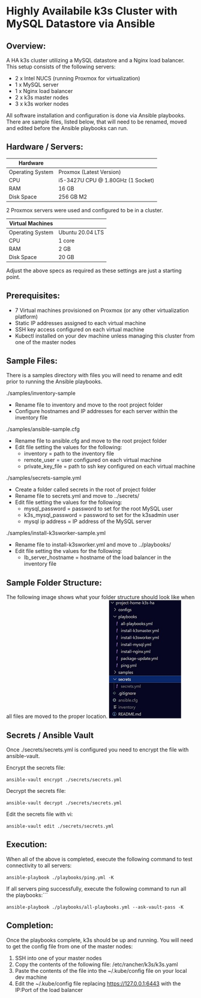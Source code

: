 # Highly Availabile k3s Cluster with MySQL Datastore via Ansible
## Overview:

A HA k3s cluster utilizing a MySQL datastore and a Nginx load balancer.  This setup consists of the following servers:
  - 2 x Intel NUCS (running Proxmox for virtualization)
  - 1 x MySQL server
  - 1 x Nginx load balancer
  - 2 x k3s master nodes
  - 3 x k3s worker nodes

All software installation and configuration is done via Ansible playbooks.  There are sample files, listed below, that will need to be renamed, moved and edited before the Ansible playbooks can run.

## Hardware / Servers:

| Hardware         |                                   |
| ---------------- | --------------------------------- |
| Operating System | Proxmox (Latest Version)          |
| CPU              | i5-3427U CPU @ 1.80GHz (1 Socket) |
| RAM              | 16 GB                             |
| Disk Space       | 256 GB M2                         |

2 Proxmox servers were used and configured to be in a cluster.

| Virtual Machines |                                   |
| ---------------- | --------------------------------- |
| Operating System | Ubuntu 20.04 LTS                  |
| CPU              | 1 core                            |
| RAM              | 2 GB                              |
| Disk Space       | 20 GB                             |

Adjust the above specs as required as these settings are just a starting point.  

## Prerequisites:

  - 7 Virtual machines provisioned on Proxmox (or any other virtualization platform)
  - Static IP addresses assigned to each virtual machine
  - SSH key access configured on each virtual machine
  - Kubectl installed on your dev machine unless managing this cluster from one of the master nodes
 
## Sample Files:

There is a samples directory with files you will need to rename and edit prior to running the Ansible playbooks.

./samples/inventory-sample
  - Rename file to inventory and move to the root project folder
  - Configure hostnames and IP addresses for each server within the inventory file

./samples/ansible-sample.cfg
  - Rename file to ansible.cfg and move to the root project folder
  - Edit file setting the values for the following:
    - inventory = path to the inventory file
    - remote_user = user configured on each virtual machine
    - private_key_file = path to ssh key configured on each virtual machine

./samples/secrets-sample.yml
  - Create a folder called secrets in the root of project folder
  - Rename file to secrets.yml and move to ../secrets/
  - Edit file setting the values for the following:
    - mysql_password = password to set for the root MySQL user
    - k3s_mysql_password = password to set for the k3sadmin user
    - mysql ip address = IP address of the MySQL server

./samples/install-k3sworker-sample.yml
  - Rename file to install-k3sworker.yml and move to ../playbooks/
  - Edit file setting the values for the following:
    - lb_server_hostname = hostname of the load balancer in the inventory file

## Sample Folder Structure:

The following image shows what your folder structure should look like when all files are moved to the proper location.
![Folder Structure](images/folder_structure.jpg)

## Secrets / Ansible Vault

Once ./secrets/secrets.yml is configured you need to encrypt the file with ansible-vault.

Encrypt the secrets file:

```ansible-vault encrypt ./secrets/secrets.yml```

Decrypt the secrets file:

```ansible-vault decrypt ./secrets/secrets.yml```

Edit the secrets file with vi:

```ansible-vault edit ./secrets/secrets.yml```

## Execution:

When all of the above is completed, execute the following command to test connectivity to all servers:

```ansible-playbook ./playbooks/ping.yml -K```

If all servers ping successfully, execute the following command to run all the playbooks:```

```ansible-playbook ./playbooks/all-playbooks.yml --ask-vault-pass -K```

## Completion:

Once the playbooks complete, k3s should be up and running.  You will need to get the config file from one of the master nodes:
  1. SSH into one of your master nodes
  2. Copy the contents of the following file: /etc/rancher/k3s/k3s.yaml
  3. Paste the contents of the file into the ~/.kube/config file on your local dev machine
  4. Edit the ~/.kube/config file replacing https://127.0.0.1:6443 with the IP:Port of the load balancer